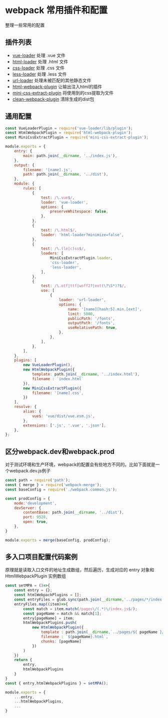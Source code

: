 # webpack 常用插件和配置
整理一些常用的配置

## 插件列表
* [vue-loader](https://www.npmjs.com/package/vue-loader)  处理 .vue 文件
* [html-loader](https://www.npmjs.com/package/html-loader)  处理 .html 文件
* [css-loader](https://www.npmjs.com/package/css-loader)  处理 .css 文件
* [less-loader](https://www.npmjs.com/package/vue-loader)  处理 .less 文件
* [url-loader](https://www.npmjs.com/package/url-loader)  处理未被匹配的其他静态文件
* [html-webpack-plugin](https://www.npmjs.com/package/html-webpack-plugin) 让输出注入html的插件
* [mini-css-extract-plugin](https://www.npmjs.com/package/mini-css-extract-plugin) 将使用到的css提取为文件
* [clean-webpack-plugin](https://www.npmjs.com/package/clean-webpack-plugin) 清除生成的dist包


## 通用配置
``` js
const VueLoaderPlugin = require('vue-loader/lib/plugin');
const HtmlWebpackPlugin = require('html-webpack-plugin');
const MiniCssExtractPlugin = require('mini-css-extract-plugin');

module.exports = {
    entry: {
        main: path.join(__dirname, '../index.js'),
    },
    output: {
        filename: '[name].js',
        path: path.join(__dirname, '../dist'),
    },
    module: {
        rules: [
            {
                test: /\.vue$/,
                loader: 'vue-loader',
                options: {
                    preserveWhitespace: false,
                },
            },
            {
                test: /\.html$/,
                loader: 'html-loader?minimize=false',
            },
            {
                test: /\.(le|c)ss$/,
                loaders: [
                    MiniCssExtractPlugin.loader,
                    'css-loader',
                    'less-loader',
                ],
            },
            {
                test: /\.otf|ttf|woff2?|eot(\?\S*)?$/,
                use: [
                    {
                        loader: 'url-loader',
                        options: {
                            name: '[name][hash:5].min.[ext]',
                            limit: 5000,
                            publicPath: '/fonts',
                            outputPath: '/fonts',
                            useRelativePath: true,
                        },
                    },
                ],
            },
        ],
    },
    plugins: [
        new VueLoaderPlugin(),
        new HtmlWebpackPlugin({
            template: path.join(__dirname, '../index.html'),
            filename : `index.html`
        }),
        new MiniCssExtractPlugin({
            filename: '[name].css',
        })
    ],
    resolve: {
        alias: {
            vue$: 'vue/dist/vue.esm.js',
        },
        extensions: ['.js', '.vue', '.json'],
    },
};
```

## 区分webpack.dev和webpack.prod
对于测试环境和生产环境，webpack的配置会有些地方不同的。比如下面就是一个webpack.dev.js例子
``` js
const path = require('path');
const { merge } = require('webpack-merge');
const baseConfig = require('./webpack.common.js');

const prodConfig = {
	mode:'development',
    devServer: {
        contentBase: path.join(__dirname, '../dist'),
        port: 9528,
        open: true,
    },
}

module.exports = merge(baseConfig, prodConfig);
```

## 多入口项目配置代码案例
原理就是读取入口文件的地址生成数组，然后遍历，生成对应的 entry 对象和 HtmlWebpackPlugin 实例数组

``` js
const setMPA = ()=>{
    const entry = {};
    const htmlWebpackPlugins = [];
    const entryFiles = glob.sync(path.join(__dirname,'../pages/*/index.js'))
    entryFiles.map((item)=>{
        const match = item.match(/pages\/(.*)\/index.js$/);
        const pageName = match && match[1];
        entry[pageName] = item;
        htmlWebpackPlugins.push(
            new HtmlWebpackPlugin({
                template : path.join(__dirname,`../pages/${ pageName }/index.html`),
                filename : `${pageName}.html`,
                chunks: [pageName]
            })
        )
    })
    return {
        entry,
        htmlWebpackPlugins
    }
}
const { entry,htmlWebpackPlugins } = setMPA();

module.exports = {
    ...entry,
    ...htmlWebpackPlugins,
    ...
}
```